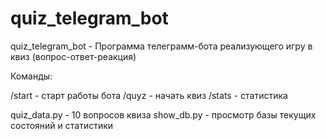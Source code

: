 # quiz_telegram_bot

quiz_telegram_bot - Программа телеграмм-бота реализующего игру в квиз (вопрос-ответ-реакция)  

 Команды:  

  /start - старт работы бота
  /quyz - начать квиз
  /stats - статистика
  
quiz_data.py - 10 вопросов квиза
show_db.py - просмотр базы текущих состояний и статистики

